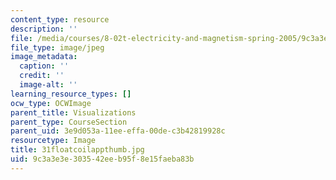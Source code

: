 ```yaml
---
content_type: resource
description: ''
file: /media/courses/8-02t-electricity-and-magnetism-spring-2005/9c3a3e3e303542eeb95f8e15faeba83b_31floatcoilappthumb.jpg
file_type: image/jpeg
image_metadata:
  caption: ''
  credit: ''
  image-alt: ''
learning_resource_types: []
ocw_type: OCWImage
parent_title: Visualizations
parent_type: CourseSection
parent_uid: 3e9d053a-11ee-effa-00de-c3b42819928c
resourcetype: Image
title: 31floatcoilappthumb.jpg
uid: 9c3a3e3e-3035-42ee-b95f-8e15faeba83b
---
```

